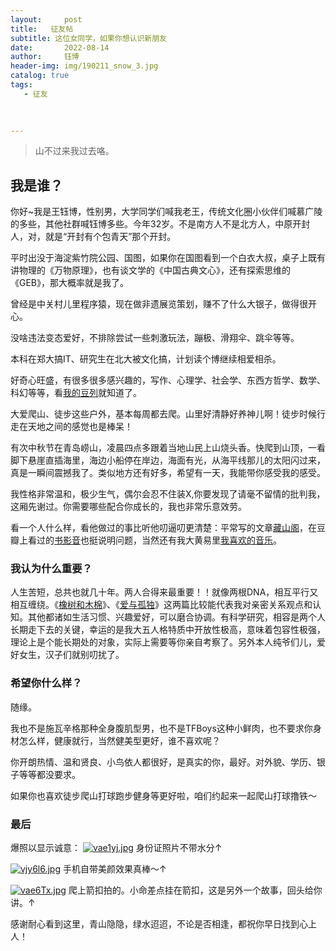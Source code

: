 ```yaml
---
layout:     post
title:   征友帖
subtitle: 这位女同学，如果你想认识新朋友
date:       2022-08-14
author:     钰博
header-img: img/190211_snow_3.jpg
catalog: true
tags:
   - 征友
   
   

---
```


> 山不过来我过去咯。

## 我是谁？
你好~我是王钰博，性别男，大学同学们喊我老王，传统文化圈小伙伴们喊慕广陵的多些，其他社群喊钰博多些。今年32岁。不是南方人不是北方人，中原开封人，对，就是“开封有个包青天”那个开封。

平时出没于海淀紫竹院公园、国图，如果你在国图看到一个白衣大叔，桌子上既有讲物理的《万物原理》，也有谈文学的《中国古典文心》，还有探索思维的《GEB》，那大概率就是我了。

曾经是中关村儿里程序猿，现在做非遗展览策划，赚不了什么大银子，做得很开心。

没啥违法变态爱好，不排除尝试一些刺激玩法，蹦极、滑翔伞、跳伞等等。

本科在郑大搞IT、研究生在北大被文化搞，计划读个博继续相爱相杀。

好奇心旺盛，有很多很多感兴趣的，写作、心理学、社会学、东西方哲学、数学、科幻等等，看[我的豆列](https://www.douban.com/people/Free_Runner/doulists/all)就知道了。

大爱爬山、徒步这些户外，基本每周都去爬。山里好清静好养神儿啊！徒步时候行走在天地之间的感觉也是棒呆！

有次中秋节在青岛崂山，凌晨四点多跟着当地山民上山烧头香。快爬到山顶，一看脚下悬崖直插海里，海边小船停在岸边，海面有光，从海平线那儿的太阳闪过来，真是一瞬间震撼我了。类似地方还有好多，希望有一天，我能带你感受我的感受。

我性格非常温和，极少生气，偶尔会忍不住装X,你要发现了请毫不留情的批判我，这厢先谢过。你需要哪些配合你成长的，我也非常乐意效劳。

看一个人什么样，看他做过的事比听他叨逼叨更清楚：平常写的文章[藏山阁](http://muguangling.com/)，在豆瓣上看过的[书影音](https://m.douban.com/people/42304869/subject_profile)也挺说明问题，当然还有我大黄易里[我喜欢的音乐](https://music.163.com/#/playlist?id=22571970&userid=31444726)。

### 我认为什么重要？
人生苦短，总共也就几十年。两人合得来最重要！！就像两根DNA，相互平行又相互缠绕。《[橡树和木棉](http://muguangling.com/2018/01/21/oak-and-kapok/)》、《[爱与孤独](https://www.douban.com/note/145740473/?_i=0489314zoKpE3t)》这两篇比较能代表我对亲密关系观点和认知。其他都诸如生活习惯、兴趣爱好，可以磨合协调。有科学研究，相容是两个人长期走下去的关键，幸运的是我大五人格特质中开放性极高，意味着包容性极强，理论上是个能长期处的对象，实际上需要等你亲自考察了。另外本人纯爷们儿，爱好女生，汉子们就别叨扰了。

### 希望你什么样？
随缘。

我也不是施瓦辛格那种全身腹肌型男，也不是TFBoys这种小鲜肉，也不要求你身材怎么样，健康就行，当然健美型更好，谁不喜欢呢？

你开朗热情、温和贤良、小鸟依人都很好，是真实的你，最好。对外貌、学历、银子等等都没要求。

如果你也喜欢徒步爬山打球跑步健身等更好啦，咱们约起来一起爬山打球撸铁～


### 最后
爆照以显示诚意：
[![vae1yj.jpg](https://s1.ax1x.com/2022/08/14/vae1yj.jpg)](https://imgtu.com/i/vae1yj)
身份证照片不带水分↑

[![vjy6l6.jpg](https://s1.ax1x.com/2022/09/13/vjy6l6.jpg)](https://imgse.com/i/vjy6l6)
手机自带美颜效果真棒～↑

[![vae6Tx.jpg](https://s1.ax1x.com/2022/08/14/vae6Tx.jpg)](https://imgtu.com/i/vae6Tx)
爬上箭扣拍的。小命差点挂在箭扣，这是另外一个故事，回头给你讲。↑

感谢耐心看到这里，青山隐隐，绿水迢迢，不论是否相逢，都祝你早日找到心上人！ 


